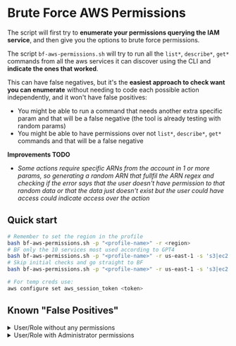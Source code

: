 # Brute Force AWS Permissions

The script will first try to **enumerate your permissions querying the IAM service**, and then give you the options to brute force permissions.

The script `bf-aws-permissions.sh` will try to run all the `list*`, `describe*`, `get*` commands from all the aws services it can discover using the CLI and **indicate the ones that worked**.

This can have false negatives, but it's the **easiest approach to check want you can enumerate** without needing to code each possible action independently, and it won't have false positives:
- You might be able to run a command that needs another extra specific param and that will be a false negative (the tool is already testing with random params)
- You might be able to have permissions over not `list*`, `describe*`, `get*` commands and that will be a false negative

**Improvements TODO**
- *Some actions require specific ARNs from the account in 1 or more params, so generating a random ARN that fullfil the ARN regex and checking if the error says that the user doesn't have permission to that random data or that the data just doesn't exist but the user could have access could indicate access over the action*

## Quick start
```bash
# Remember to set the region in the profile
bash bf-aws-permissions.sh -p "<profile-name>" -r <region>
# BF only the 10 services most used according to GPT4
bash bf-aws-permissions.sh -p "<profile-name>" -r us-east-1 -s 's3|ec2|lambda|rds|sns|sqs|cloudwatch|cloudfront|iam|dynamodb'
# Skip initial checks and go straight to BF
bash bf-aws-permissions.sh -p "<profile-name>" -r us-east-1 -s 's3|ec2|lambda|rds|sns|sqs|cloudwatch|cloudfront|iam|dynamodb' -b

# For temp creds use:
aws configure set aws_session_token <token>
```

## Known "False Positives"

<details>
<summary>User/Role without any permissions</summary>

This tool detect as valid the following actions using a user/role without any permissions:

- `aws configure list`
- `aws configure list-profiles`
- `aws dynamodb describe-endpoints`
- `aws elasticbeanstalk describe-application-versions`
- `aws elasticbeanstalk describe-applications`
- `aws elasticbeanstalk describe-environments`
- `aws elasticbeanstalk describe-events`
- `aws elasticbeanstalk list-available-solution-stacks`
- `aws elasticbeanstalk list-platform-versions`
- `aws kinesis-video-archived-media get-dash-streaming-session-url`
- `aws kinesis-video-archived-media get-hls-streaming-session-url`
- `aws kinesis-video-archived-media list-fragments`
- `aws kinesis-video-signaling get-ice-server-config`
- `aws route53 get-geo-location`
- `aws route53 list-geo-locations`
- `aws sts get-caller-identity`
- `aws sts get-session-token` (only if a user, not a role)

</details>

<details>
<summary>User/Role with Administrator permissions</summary>

This tool detect as valid the following actions using a user/role with admin permissions:

- `aws accessanalyzer list-analyzers`
- `aws accessanalyzer list-policy-generations`
- `aws account get-contact-information`
- `aws account list-regions`
- `aws acm get-account-configuration`
- `aws acm list-certificates`
- `aws acm-pca list-certificate-authorities`
- `aws amp list-workspaces`
- `aws amplify list-apps`
- `aws amplifybackend list-s3-buckets`
- `aws apigateway get-account`
- `aws apigateway get-api-keys`
- `aws apigateway get-client-certificates`
- `aws apigateway get-domain-names`
- `aws apigateway get-rest-apis`
- `aws apigateway get-sdk-types`
- `aws apigateway get-usage-plans`
- `aws apigateway get-vpc-links`
- `aws apigateway get-usage-plan-keys`
- `aws apigatewayv2 get-apis`
- `aws apigatewayv2 get-domain-names`
- `aws apigatewayv2 get-authorizers`
- `aws apigatewayv2 get-vpc-links`
- `aws appconfig list-applications`
- `aws appconfig list-deployment-strategies`
- `aws appconfig list-extension-associations`
- `aws appconfig list-extensions`
- `aws appfabric list-app-bundles`
- `aws appflow describe-connector-profiles`
- `aws appflow describe-connectors`
- `aws appflow list-connectors`
- `aws appflow list-flows`
- `aws appintegrations list-applications`
- `aws appintegrations list-data-integrations`
- `aws appintegrations list-event-integrations`
- `aws appintegrations list-data-integration-associations`
- `aws appintegrations list-event-integration-associations`
- `aws application-insights list-applications`
- `aws application-insights list-problems`
- `aws appmesh list-meshes`
- `aws apprunner list-auto-scaling-configurations`
- `aws apprunner list-connections`
- `aws apprunner list-observability-configurations`
- `aws apprunner list-services`
- `aws apprunner list-vpc-connectors`
- `aws apprunner list-vpc-ingress-connections`
- `aws appstream describe-app-block-builders`
- `aws appstream describe-app-blocks`
- `aws appstream describe-applications`
- `aws appstream describe-directory-configs`
- `aws appstream describe-fleets`
- `aws appstream describe-image-builders`
- `aws appstream describe-images`
- `aws appstream describe-stacks`
- `aws appstream describe-usage-report-subscriptions`
- `aws appstream describe-sessions`
- `aws appstream list-associated-fleets`
- `aws appstream list-associated-stacks`
- `aws appsync list-domain-names`
- `aws appsync list-graphql-apis`
- `aws arc-zonal-shift list-managed-resources`
- `aws arc-zonal-shift list-zonal-shifts`
- `aws athena list-application-dpu-sizes`
- `aws athena list-capacity-reservations`
- `aws athena list-data-catalogs`
- `aws athena list-engine-versions`
- `aws athena list-named-queries`
- `aws athena list-query-executions`
- `aws athena list-work-groups`
- `aws auditmanager get-account-status`
- `aws autoscaling describe-account-limits`
- `aws autoscaling describe-adjustment-types`
- `aws autoscaling describe-auto-scaling-groups`
- `aws autoscaling describe-auto-scaling-instances`
- `aws autoscaling describe-auto-scaling-notification-types`
- `aws autoscaling describe-launch-configurations`
- `aws autoscaling describe-lifecycle-hook-types`
- `aws autoscaling describe-metric-collection-types`
- `aws autoscaling describe-notification-configurations`
- `aws autoscaling describe-policies`
- `aws autoscaling describe-lifecycle-hooks`
- `aws autoscaling describe-scaling-activities`
- `aws autoscaling describe-scaling-process-types`
- `aws autoscaling describe-scheduled-actions`
- `aws autoscaling describe-tags`
- `aws autoscaling describe-termination-policy-types`
- `aws autoscaling-plans describe-scaling-plans`
- `aws backup describe-global-settings`
- `aws backup describe-region-settings`
- `aws backup get-supported-resource-types`
- `aws backup list-backup-jobs`
- `aws backup list-backup-plan-templates`
- `aws backup list-backup-plans`
- `aws backup list-backup-vaults`
- `aws backup list-copy-jobs`
- `aws backup list-frameworks`
- `aws backup list-legal-holds`
- `aws backup list-protected-resources`
- `aws backup list-report-jobs`
- `aws backup list-report-plans`
- `aws backup list-restore-jobs`
- `aws backup-gateway list-gateways`
- `aws backup-gateway list-hypervisors`
- `aws backup-gateway list-virtual-machines`
- `aws batch describe-compute-environments`
- `aws batch describe-job-definitions`
- `aws batch describe-job-queues`
- `aws batch list-scheduling-policies`
- `aws batch describe-jobs`
- `aws bedrock get-model-invocation-logging-configuration`
- `aws bedrock list-custom-models`
- `aws bedrock list-foundation-models`
- `aws bedrock list-model-customization-jobs`
- `aws bedrock list-provisioned-model-throughputs`
- `aws billingconductor list-account-associations`
- `aws billingconductor list-billing-group-cost-reports`
- `aws billingconductor list-billing-groups`
- `aws billingconductor list-custom-line-items`
- `aws billingconductor list-pricing-plans`
- `aws billingconductor list-pricing-rules`
- `aws ce get-anomaly-monitors`
- `aws ce get-anomaly-subscriptions`
- `aws ce list-cost-allocation-tags`
- `aws ce list-cost-category-definitions`
- `aws ce list-savings-plans-purchase-recommendation-generation`
- `aws chime get-global-settings`
- `aws chime get-phone-number-settings`
- `aws chime list-accounts`
- `aws chime list-phone-number-orders`
- `aws chime list-phone-numbers`
- `aws chime-sdk-identity list-app-instances`
- `aws chime-sdk-media-pipelines list-media-capture-pipelines`
- `aws chime-sdk-media-pipelines list-media-insights-pipeline-configurations`
- `aws chime-sdk-media-pipelines list-media-pipeline-kinesis-video-stream-pools`
- `aws chime-sdk-media-pipelines list-media-pipelines`
- `aws chime-sdk-messaging get-messaging-session-endpoint`
- `aws chime-sdk-voice get-global-settings`
- `aws chime-sdk-voice get-phone-number-settings`
- `aws chime-sdk-voice get-voice-connector-logging-configuration`
- `aws chime-sdk-voice list-available-voice-connector-regions`
- `aws chime-sdk-voice list-phone-number-orders`
- `aws chime-sdk-voice list-phone-numbers`
- `aws chime-sdk-voice list-sip-media-applications`
- `aws chime-sdk-voice list-sip-rules`
- `aws chime-sdk-voice list-voice-connector-groups`
- `aws chime-sdk-voice list-voice-connectors`
- `aws chime-sdk-voice list-voice-profile-domains`
- `aws cleanrooms list-collaborations`
- `aws cleanrooms list-configured-tables`
- `aws cleanrooms list-memberships`
- `aws cloud9 describe-environment-memberships`
- `aws cloud9 list-environments`
- `aws cloudcontrol list-resource-requests`
- `aws clouddirectory list-development-schema-arns`
- `aws clouddirectory list-directories`
- `aws clouddirectory list-managed-schema-arns`
- `aws clouddirectory list-published-schema-arns`
- `aws cloudformation describe-account-limits`
- `aws cloudformation describe-organizations-access`
- `aws cloudformation describe-stacks`
- `aws cloudformation list-exports`
- `aws cloudformation list-stack-sets`
- `aws cloudformation list-stacks`
- `aws cloudformation list-types`
- `aws cloudfront list-cache-policies`
- `aws cloudfront list-cloud-front-origin-access-identities`
- `aws cloudfront list-continuous-deployment-policies`
- `aws cloudfront list-distributions`
- `aws cloudfront list-field-level-encryption-configs`
- `aws cloudfront list-field-level-encryption-profiles`
- `aws cloudfront list-functions`
- `aws cloudfront list-key-groups`
- `aws cloudfront list-distributions-by-web-acl-id`
- `aws cloudfront list-origin-access-controls`
- `aws cloudfront list-origin-request-policies`
- `aws cloudfront list-public-keys`
- `aws cloudfront list-realtime-log-configs`
- `aws cloudfront list-response-headers-policies`
- `aws cloudfront list-streaming-distributions`
- `aws cloudhsmv2 describe-backups`
- `aws cloudhsmv2 describe-clusters`
- `aws cloudsearch describe-domains`
- `aws cloudsearch list-domain-names`
- `aws cloudtrail describe-trails`
- `aws cloudtrail list-channels`
- `aws cloudtrail list-event-data-stores`
- `aws cloudtrail list-imports`
- `aws cloudtrail list-public-keys`
- `aws cloudtrail list-trails`
- `aws cloudwatch describe-alarm-history`
- `aws cloudwatch describe-alarms`
- `aws cloudwatch describe-anomaly-detectors`
- `aws cloudwatch describe-insight-rules`
- `aws cloudwatch list-dashboards`
- `aws cloudwatch describe-alarms-for-metric`
- `aws cloudwatch list-metric-streams`
- `aws cloudwatch list-metrics`
- `aws codeartifact list-domains`
- `aws codeartifact list-repositories`
- `aws codebuild list-build-batches`
- `aws codebuild list-builds`
- `aws codebuild list-curated-environment-images`
- `aws codebuild list-projects`
- `aws codebuild list-report-groups`
- `aws codebuild list-reports`
- `aws codebuild list-shared-projects`
- `aws codebuild list-shared-report-groups`
- `aws codebuild list-source-credentials`
- `aws codecommit list-approval-rule-templates`
- `aws codecommit list-repositories`
- `aws codeguru-reviewer list-repository-associations`
- `aws codeguru-security get-account-configuration`
- `aws codeguru-security list-scans`
- `aws codeguruprofiler get-findings-report-account-summary`
- `aws codeguruprofiler list-profiling-groups`
- `aws codepipeline list-action-types`
- `aws codepipeline list-pipelines`
- `aws codepipeline list-webhooks`
- `aws codestar list-projects`
- `aws codestar list-user-profiles`
- `aws codestar-connections list-connections`
- `aws codestar-connections list-hosts`
- `aws codestar-notifications list-notification-rules`
- `aws codestar-notifications list-event-types`
- `aws codestar-notifications list-targets`
- `aws cognito-idp describe-user-pool-domain`
- `aws cognito-sync list-identity-pool-usage`
- `aws comprehend list-document-classification-jobs`
- `aws comprehend list-document-classifier-summaries`
- `aws comprehend list-document-classifiers`
- `aws comprehend list-dominant-language-detection-jobs`
- `aws comprehend list-endpoints`
- `aws comprehend list-entities-detection-jobs`
- `aws comprehend list-entity-recognizer-summaries`
- `aws comprehend list-entity-recognizers`
- `aws comprehend list-events-detection-jobs`
- `aws comprehend list-flywheels`
- `aws comprehend list-key-phrases-detection-jobs`
- `aws comprehend list-pii-entities-detection-jobs`
- `aws comprehend list-sentiment-detection-jobs`
- `aws comprehend list-targeted-sentiment-detection-jobs`
- `aws comprehend list-topics-detection-jobs`
- `aws comprehendmedical list-entities-detection-v2-jobs`
- `aws comprehendmedical list-icd10-cm-inference-jobs`
- `aws comprehendmedical list-phi-detection-jobs`
- `aws comprehendmedical list-rx-norm-inference-jobs`
- `aws comprehendmedical list-snomedct-inference-jobs`
- `aws compute-optimizer get-enrollment-status`
- `aws configservice describe-aggregation-authorizations`
- `aws configservice describe-compliance-by-config-rule`
- `aws configservice describe-config-rule-evaluation-status`
- `aws configservice describe-config-rules`
- `aws configservice describe-configuration-aggregators`
- `aws configservice describe-configuration-recorder-status`
- `aws configservice describe-configuration-recorders`
- `aws configservice describe-conformance-pack-status`
- `aws configservice describe-conformance-packs`
- `aws configservice describe-delivery-channel-status`
- `aws configservice describe-delivery-channels`
- `aws configservice describe-organization-config-rule-statuses`
- `aws configservice describe-organization-config-rules`
- `aws configservice describe-organization-conformance-pack-statuses`
- `aws configservice describe-compliance-by-resource`
- `aws configservice describe-organization-conformance-packs`
- `aws configservice describe-pending-aggregation-requests`
- `aws configservice describe-retention-configurations`
- `aws configservice describe-remediation-configurations`
- `aws configservice get-compliance-summary-by-config-rule`
- `aws configservice get-compliance-summary-by-resource-type`
- `aws configservice get-discovered-resource-counts`
- `aws configservice get-status`
- `aws configservice list-conformance-pack-compliance-scores`
- `aws configservice list-resource-evaluations`
- `aws configservice list-stored-queries`
- `aws configservice list-discovered-resources`
- `aws configure list`
- `aws configure list-profiles`
- `aws connect list-instances`
- `aws connect list-phone-numbers-v2`
- `aws connect list-default-vocabularies`
- `aws connect list-traffic-distribution-groups`
- `aws connectcampaigns list-campaigns`
- `aws connectcampaigns get-campaign-state-batch`
- `aws connectcases list-domains`
- `aws cur describe-report-definitions`
- `aws customer-profiles list-domains`
- `aws customer-profiles list-profile-object-type-templates`
- `aws customer-profiles list-account-integrations`
- `aws databrew list-datasets`
- `aws databrew list-jobs`
- `aws databrew list-projects`
- `aws databrew list-recipes`
- `aws databrew list-rulesets`
- `aws databrew list-schedules`
- `aws databrew list-recipe-versions`
- `aws dataexchange list-data-sets`
- `aws dataexchange list-event-actions`
- `aws dataexchange list-jobs`
- `aws datapipeline list-pipelines`
- `aws datasync list-agents`
- `aws datasync list-discovery-jobs`
- `aws datasync list-locations`
- `aws datasync list-storage-systems`
- `aws datasync list-task-executions`
- `aws datasync list-tasks`
- `aws datazone list-domains`
- `aws dax describe-clusters`
- `aws dax describe-default-parameters`
- `aws dax describe-events`
- `aws dax describe-parameter-groups`
- `aws dax describe-subnet-groups`
- `aws deploy list-applications`
- `aws deploy list-deployment-configs`
- `aws deploy list-deployments`
- `aws deploy list-git-hub-account-token-names`
- `aws deploy list-on-premises-instances`
- `aws detective list-graphs`
- `aws detective list-invitations`
- `aws detective list-organization-admin-accounts`
- `aws devops-guru describe-account-health`
- `aws devops-guru list-monitored-resources`
- `aws devops-guru list-notification-channels`
- `aws devops-guru list-recommendations`
- `aws directconnect describe-connections`
- `aws directconnect describe-customer-metadata`
- `aws directconnect describe-direct-connect-gateway-association-proposals`
- `aws directconnect describe-direct-connect-gateways`
- `aws directconnect describe-lags`
- `aws directconnect describe-locations`
- `aws directconnect describe-virtual-gateways`
- `aws directconnect describe-virtual-interfaces`
- `aws directconnect list-virtual-interface-test-history`
- `aws discovery describe-agents`
- `aws discovery describe-continuous-exports`
- `aws discovery describe-export-tasks`
- `aws discovery describe-import-tasks`
- `aws discovery describe-tags`
- `aws discovery get-discovery-summary`
- `aws dlm get-lifecycle-policies`
- `aws discovery list-server-neighbors`
- `aws dms describe-account-attributes`
- `aws dms describe-applicable-individual-assessments`
- `aws dms describe-certificates`
- `aws dms describe-connections`
- `aws dms describe-data-providers`
- `aws dms describe-endpoint-types`
- `aws dms describe-endpoints`
- `aws dms describe-engine-versions`
- `aws dms describe-event-categories`
- `aws dms describe-event-subscriptions`
- `aws dms describe-events`
- `aws dms describe-fleet-advisor-collectors`
- `aws dms describe-fleet-advisor-databases`
- `aws dms describe-fleet-advisor-lsa-analysis`
- `aws dms describe-fleet-advisor-schema-object-summary`
- `aws dms describe-fleet-advisor-schemas`
- `aws dms describe-instance-profiles`
- `aws dms describe-migration-projects`
- `aws dms describe-pending-maintenance-actions`
- `aws dms describe-recommendation-limitations`
- `aws dms describe-recommendations`
- `aws dms describe-replication-configs`
- `aws dms describe-orderable-replication-instances`
- `aws dms describe-replication-instances`
- `aws dms describe-replication-subnet-groups`
- `aws dms describe-replication-task-assessment-runs`
- `aws dms describe-replication-task-individual-assessments`
- `aws dms describe-replication-tasks`
- `aws dms describe-replications`
- `aws docdb describe-certificates`
- `aws docdb describe-db-cluster-parameter-groups`
- `aws docdb describe-db-cluster-snapshots`
- `aws docdb describe-db-clusters`
- `aws docdb describe-db-instances`
- `aws docdb describe-db-subnet-groups`
- `aws docdb describe-event-categories`
- `aws docdb describe-event-subscriptions`
- `aws docdb describe-events`
- `aws docdb describe-global-clusters`
- `aws docdb describe-pending-maintenance-actions`
- `aws docdb-elastic list-cluster-snapshots`
- `aws docdb-elastic list-clusters`
- `aws docdb describe-db-engine-versions`
- `aws ds describe-directories`
- `aws ds describe-event-topics`
- `aws ds describe-snapshots`
- `aws ds describe-trusts`
- `aws ds get-directory-limits`
- `aws ds list-log-subscriptions`
- `aws dynamodb describe-endpoints`
- `aws dynamodb describe-limits`
- `aws dynamodb list-backups`
- `aws dynamodb list-contributor-insights`
- `aws dynamodb list-exports`
- `aws dynamodb list-global-tables`
- `aws dynamodb list-imports`
- `aws dynamodb list-tables`
- `aws dynamodbstreams list-streams`
- `aws ec2 describe-account-attributes`
- `aws ec2 describe-address-transfers`
- `aws ec2 describe-addresses`
- `aws ec2 describe-addresses-attribute`
- `aws ec2 describe-aggregate-id-format`
- `aws ec2 describe-availability-zones`
- `aws ec2 describe-aws-network-performance-metric-subscriptions`
- `aws ec2 describe-bundle-tasks`
- `aws ec2 describe-capacity-reservation-fleets`
- `aws ec2 describe-capacity-reservations`
- `aws ec2 describe-carrier-gateways`
- `aws ec2 describe-classic-link-instances`
- `aws ec2 describe-client-vpn-endpoints`
- `aws ec2 describe-coip-pools`
- `aws ec2 describe-conversion-tasks`
- `aws ec2 describe-customer-gateways`
- `aws ec2 describe-dhcp-options`
- `aws ec2 describe-egress-only-internet-gateways`
- `aws ec2 describe-export-image-tasks`
- `aws ec2 describe-export-tasks`
- `aws ec2 describe-fast-launch-images`
- `aws ec2 describe-fast-snapshot-restores`
- `aws ec2 describe-fleets`
- `aws ec2 describe-flow-logs`
- `aws ec2 describe-host-reservations`
- `aws ec2 describe-hosts`
- `aws ec2 describe-iam-instance-profile-associations`
- `aws ec2 describe-id-format`
- `aws ec2 describe-host-reservation-offerings`
- `aws ec2 describe-import-image-tasks`
- `aws ec2 describe-import-snapshot-tasks`
- `aws ec2 describe-instance-connect-endpoints`
- `aws ec2 describe-instance-credit-specifications`
- `aws ec2 describe-instance-event-notification-attributes`
- `aws ec2 describe-instance-event-windows`
- `aws ec2 describe-instance-status`
- `aws ec2 describe-instances`
- `aws ec2 describe-internet-gateways`
- `aws ec2 describe-ipam-pools`
- `aws ec2 describe-instance-type-offerings`
- `aws ec2 describe-ipam-resource-discoveries`
- `aws ec2 describe-ipam-resource-discovery-associations`
- `aws ec2 describe-ipam-scopes`
- `aws ec2 describe-ipams`
- `aws ec2 describe-ipv6-pools`
- `aws ec2 describe-key-pairs`
- `aws ec2 describe-launch-templates`
- `aws ec2 describe-local-gateway-route-table-virtual-interface-group-associations`
- `aws ec2 describe-local-gateway-route-table-vpc-associations`
- `aws ec2 describe-local-gateway-route-tables`
- `aws ec2 describe-local-gateway-virtual-interface-groups`
- `aws ec2 describe-local-gateway-virtual-interfaces`
- `aws ec2 describe-local-gateways`
- `aws ec2 describe-managed-prefix-lists`
- `aws ec2 describe-moving-addresses`
- `aws ec2 describe-nat-gateways`
- `aws ec2 describe-network-acls`
- `aws ec2 describe-network-insights-access-scope-analyses`
- `aws ec2 describe-network-insights-access-scopes`
- `aws ec2 describe-network-insights-analyses`
- `aws ec2 describe-network-insights-paths`
- `aws ec2 describe-network-interface-permissions`
- `aws ec2 describe-network-interfaces`
- `aws ec2 describe-placement-groups`
- `aws ec2 describe-prefix-lists`
- `aws ec2 describe-principal-id-format`
- `aws ec2 describe-public-ipv4-pools`
- `aws ec2 describe-fpga-images`
- `aws ec2 describe-regions`
- `aws ec2 describe-reserved-instances`
- `aws ec2 describe-replace-root-volume-tasks`
- `aws ec2 describe-reserved-instances-modifications`
- `aws ec2 describe-route-tables`
- `aws ec2 describe-instance-types`
- `aws ec2 describe-scheduled-instances`
- `aws ec2 describe-security-groups`
- `aws ec2 describe-security-group-rules`
- `aws ec2 describe-snapshot-tier-status`
- `aws ec2 describe-spot-fleet-requests`
- `aws ec2 describe-spot-instance-requests`
- `aws ec2 describe-store-image-tasks`
- `aws ec2 describe-subnets`
- `aws ec2 describe-tags`
- `aws ec2 describe-traffic-mirror-filters`
- `aws ec2 describe-traffic-mirror-sessions`
- `aws ec2 describe-traffic-mirror-targets`
- `aws ec2 describe-transit-gateway-attachments`
- `aws ec2 describe-transit-gateway-connect-peers`
- `aws ec2 describe-transit-gateway-connects`
- `aws ec2 describe-transit-gateway-multicast-domains`
- `aws ec2 describe-transit-gateway-peering-attachments`
- `aws ec2 describe-transit-gateway-policy-tables`
- `aws ec2 describe-transit-gateway-route-table-announcements`
- `aws ec2 describe-transit-gateway-route-tables`
- `aws ec2 describe-transit-gateway-vpc-attachments`
- `aws ec2 describe-transit-gateways`
- `aws ec2 describe-verified-access-endpoints`
- `aws ec2 describe-verified-access-groups`
- `aws ec2 describe-verified-access-instance-logging-configurations`
- `aws ec2 describe-verified-access-instances`
- `aws ec2 describe-verified-access-trust-providers`
- `aws ec2 describe-volume-status`
- `aws ec2 describe-volumes`
- `aws ec2 describe-volumes-modifications`
- `aws ec2 describe-vpc-classic-link`
- `aws ec2 describe-vpc-classic-link-dns-support`
- `aws ec2 describe-vpc-endpoint-connection-notifications`
- `aws ec2 describe-vpc-endpoint-connections`
- `aws ec2 describe-vpc-endpoint-service-configurations`
- `aws ec2 describe-vpc-endpoints`
- `aws ec2 describe-vpc-peering-connections`
- `aws ec2 describe-vpcs`
- `aws ec2 describe-vpn-connections`
- `aws ec2 describe-vpn-gateways`
- `aws ec2 get-ebs-default-kms-key-id`
- `aws ec2 get-ebs-encryption-by-default`
- `aws ec2 get-image-block-public-access-state`
- `aws ec2 describe-vpc-endpoint-services`
- `aws ec2 get-serial-console-access-status`
- `aws ec2 get-vpn-connection-device-types`
- `aws ec2 list-images-in-recycle-bin`
- `aws ec2 list-snapshots-in-recycle-bin`
- `aws ecr describe-pull-through-cache-rules`
- `aws ecr describe-registry`
- `aws ecr describe-repositories`
- `aws ecr get-authorization-token`
- `aws ecr get-login-password`
- `aws ecr get-registry-scanning-configuration`
- `aws ecr-public describe-registries`
- `aws ecr-public describe-repositories`
- `aws ecr-public get-authorization-token`
- `aws ecr-public get-login-password`
- `aws ecr-public get-registry-catalog-data`
- `aws ecs describe-capacity-providers`
- `aws ecs describe-clusters`
- `aws ecs list-account-settings`
- `aws ecs list-clusters`
- `aws ecs list-task-definition-families`
- `aws ecs list-task-definitions`
- `aws efs describe-access-points`
- `aws efs describe-account-preferences`
- `aws efs describe-file-systems`
- `aws eks describe-addon-versions`
- `aws eks list-clusters`
- `aws elastic-inference describe-accelerator-types`
- `aws elastic-inference describe-accelerators`
- `aws elasticache describe-cache-clusters`
- `aws elasticache describe-cache-engine-versions`
- `aws elasticache describe-cache-parameter-groups`
- `aws elasticache describe-cache-subnet-groups`
- `aws elasticache describe-events`
- `aws elasticache describe-global-replication-groups`
- `aws elasticache describe-replication-groups`
- `aws elasticache describe-reserved-cache-nodes`
- `aws elasticache describe-service-updates`
- `aws elasticache describe-snapshots`
- `aws elasticache describe-update-actions`
- `aws elasticache describe-user-groups`
- `aws elasticache describe-users`
- `aws elasticbeanstalk describe-account-attributes`
- `aws elasticbeanstalk describe-application-versions`
- `aws elasticbeanstalk describe-applications`
- `aws elasticbeanstalk describe-environments`
- `aws elasticbeanstalk describe-events`
- `aws elasticache describe-reserved-cache-nodes-offerings`
- `aws elasticbeanstalk list-available-solution-stacks`
- `aws elasticbeanstalk list-platform-branches`
- `aws elasticbeanstalk list-platform-versions`
- `aws elastictranscoder list-pipelines`
- `aws elastictranscoder list-presets`
- `aws elb describe-account-limits`
- `aws elb describe-load-balancer-policy-types`
- `aws elb describe-load-balancers`
- `aws elb describe-load-balancer-policies`
- `aws elbv2 describe-account-limits`
- `aws elbv2 describe-load-balancers`
- `aws elbv2 describe-ssl-policies`
- `aws elbv2 describe-target-groups`
- `aws emr get-block-public-access-configuration`
- `aws emr list-clusters`
- `aws emr list-notebook-executions`
- `aws emr list-release-labels`
- `aws emr list-security-configurations`
- `aws emr list-studio-session-mappings`
- `aws emr list-studios`
- `aws emr-containers list-job-templates`
- `aws emr-containers list-virtual-clusters`
- `aws emr-serverless list-applications`
- `aws entityresolution list-id-mapping-workflows`
- `aws entityresolution list-matching-workflows`
- `aws entityresolution list-provider-services`
- `aws entityresolution list-schema-mappings`
- `aws es describe-inbound-cross-cluster-search-connections`
- `aws es describe-outbound-cross-cluster-search-connections`
- `aws es describe-packages`
- `aws es describe-reserved-elasticsearch-instances`
- `aws es get-compatible-elasticsearch-versions`
- `aws es list-domain-names`
- `aws es describe-reserved-elasticsearch-instance-offerings`
- `aws es list-elasticsearch-versions`
- `aws es list-vpc-endpoints`
- `aws events describe-event-bus`
- `aws events list-api-destinations`
- `aws events list-archives`
- `aws events list-connections`
- `aws events list-endpoints`
- `aws events list-event-buses`
- `aws events list-event-sources`
- `aws events list-replays`
- `aws events list-rules`
- `aws evidently list-projects`
- `aws evidently list-segments`
- `aws evidently list-experiments`
- `aws evidently list-features`
- `aws evidently list-launches`
- `aws finspace list-environments`
- `aws finspace list-kx-environments`
- `aws firehose list-delivery-streams`
- `aws fis list-actions`
- `aws fis list-experiment-templates`
- `aws fis list-experiments`
- `aws fis list-target-resource-types`
- `aws forecast list-dataset-groups`
- `aws forecast list-dataset-import-jobs`
- `aws forecast list-datasets`
- `aws forecast list-explainabilities`
- `aws forecast list-explainability-exports`
- `aws forecast list-forecast-export-jobs`
- `aws forecast list-forecasts`
- `aws forecast list-monitors`
- `aws forecast list-predictor-backtest-export-jobs`
- `aws forecast list-predictors`
- `aws forecast list-what-if-analyses`
- `aws forecast list-what-if-forecast-exports`
- `aws forecast list-what-if-forecasts`
- `aws frauddetector describe-model-versions`
- `aws frauddetector get-batch-import-jobs`
- `aws frauddetector get-batch-prediction-jobs`
- `aws frauddetector get-detectors`
- `aws frauddetector get-entity-types`
- `aws frauddetector get-event-types`
- `aws frauddetector get-external-models`
- `aws frauddetector get-kms-encryption-key`
- `aws frauddetector get-labels`
- `aws frauddetector get-lists-metadata`
- `aws frauddetector get-models`
- `aws frauddetector get-outcomes`
- `aws frauddetector get-variables`
- `aws frauddetector list-event-predictions`
- `aws fsx describe-backups`
- `aws fsx describe-data-repository-associations`
- `aws fsx describe-data-repository-tasks`
- `aws fsx describe-file-caches`
- `aws fsx describe-file-systems`
- `aws fsx describe-snapshots`
- `aws fsx describe-storage-virtual-machines`
- `aws fsx describe-volumes`
- `aws gamelift describe-ec2-instance-limits`
- `aws gamelift describe-fleet-attributes`
- `aws gamelift describe-fleet-capacity`
- `aws gamelift describe-fleet-utilization`
- `aws gamelift describe-game-session-queues`
- `aws gamelift describe-matchmaking-configurations`
- `aws gamelift describe-matchmaking-rule-sets`
- `aws gamelift describe-vpc-peering-authorizations`
- `aws gamelift describe-vpc-peering-connections`
- `aws gamelift list-aliases`
- `aws gamelift list-builds`
- `aws gamelift list-fleets`
- `aws gamelift list-game-server-groups`
- `aws gamelift list-locations`
- `aws gamelift list-scripts`
- `aws glue get-catalog-import-status`
- `aws glue get-classifiers`
- `aws glue get-connections`
- `aws glue get-crawler-metrics`
- `aws glue get-crawlers`
- `aws glue get-data-catalog-encryption-settings`
- `aws glue get-databases`
- `aws glue get-dev-endpoints`
- `aws glue get-jobs`
- `aws glue get-ml-transforms`
- `aws glue get-resource-policies`
- `aws glue get-security-configurations`
- `aws glue get-triggers`
- `aws glue list-blueprints`
- `aws glue list-crawlers`
- `aws glue list-custom-entity-types`
- `aws glue get-user-defined-functions`
- `aws glue list-data-quality-results`
- `aws glue list-data-quality-rule-recommendation-runs`
- `aws glue list-data-quality-ruleset-evaluation-runs`
- `aws glue list-data-quality-rulesets`
- `aws glue list-dev-endpoints`
- `aws glue list-jobs`
- `aws glue list-ml-transforms`
- `aws glue list-registries`
- `aws glue list-schemas`
- `aws glue list-sessions`
- `aws glue list-triggers`
- `aws glue list-workflows`
- `aws grafana list-versions`
- `aws grafana list-workspaces`
- `aws greengrass get-group-certificate-configuration`
- `aws greengrass list-bulk-deployments`
- `aws greengrass list-connector-definitions`
- `aws greengrass list-core-definitions`
- `aws greengrass list-bulk-deployment-detailed-reports`
- `aws greengrass list-device-definitions`
- `aws greengrass list-function-definitions`
- `aws greengrass list-deployments`
- `aws greengrass list-groups`
- `aws greengrass list-logger-definitions`
- `aws greengrass list-resource-definitions`
- `aws greengrass list-subscription-definitions`
- `aws greengrassv2 list-components`
- `aws greengrassv2 list-core-devices`
- `aws greengrassv2 list-deployments`
- `aws greengrassv2 list-client-devices-associated-with-core-device`
- `aws greengrassv2 list-effective-deployments`
- `aws greengrassv2 list-installed-components`
- `aws groundstation list-configs`
- `aws groundstation list-dataflow-endpoint-groups`
- `aws groundstation list-ground-stations`
- `aws groundstation list-mission-profiles`
- `aws groundstation list-satellites`
- `aws guardduty get-invitations-count`
- `aws guardduty list-detectors`
- `aws guardduty list-invitations`
- `aws guardduty list-organization-admin-accounts`
- `aws healthlake list-fhir-datastores`
- `aws iam get-account-summary`
- `aws iam get-user`
- `aws iam list-access-keys`
- `aws iam list-account-aliases`
- `aws iam get-account-authorization-details`
- `aws iam list-groups`
- `aws iam list-instance-profiles`
- `aws iam list-mfa-devices`
- `aws iam list-open-id-connect-providers`
- `aws iam list-roles`
- `aws iam list-saml-providers`
- `aws iam list-policies`
- `aws iam list-server-certificates`
- `aws iam list-service-specific-credentials`
- `aws iam list-signing-certificates`
- `aws iam list-ssh-public-keys`
- `aws iam list-users`
- `aws iam list-virtual-mfa-devices`
- `aws imagebuilder list-components`
- `aws imagebuilder list-container-recipes`
- `aws imagebuilder list-distribution-configurations`
- `aws imagebuilder list-image-pipelines`
- `aws imagebuilder list-image-recipes`
- `aws imagebuilder list-image-scan-finding-aggregations`
- `aws imagebuilder list-image-scan-findings`
- `aws imagebuilder list-images`
- `aws imagebuilder list-infrastructure-configurations`
- `aws inspector describe-cross-account-access-role`
- `aws inspector describe-assessment-runs`
- `aws inspector describe-assessment-targets`
- `aws inspector describe-assessment-templates`
- `aws inspector describe-exclusions`
- `aws inspector describe-findings`
- `aws inspector describe-resource-groups`
- `aws inspector list-assessment-runs`
- `aws inspector describe-rules-packages`
- `aws inspector list-assessment-targets`
- `aws inspector list-assessment-templates`
- `aws inspector list-event-subscriptions`
- `aws inspector list-rules-packages`
- `aws inspector list-findings`
- `aws inspector2 get-ec2-deep-inspection-configuration`
- `aws inspector2 list-account-permissions`
- `aws inspector2 list-coverage`
- `aws inspector2 list-coverage-statistics`
- `aws inspector2 list-delegated-admin-accounts`
- `aws inspector2 list-filters`
- `aws inspector2 list-findings`
- `aws inspector2 list-members`
- `aws inspector2 list-usage-totals`
- `aws internetmonitor list-monitors`
- `aws internetmonitor list-health-events`
- `aws iot describe-account-audit-configuration`
- `aws iot describe-endpoint`
- `aws iot describe-event-configurations`
- `aws iot get-behavior-model-training-summaries`
- `aws iot get-indexing-configuration`
- `aws iot get-package-configuration`
- `aws iot get-registration-code`
- `aws iot list-active-violations`
- `aws iot list-audit-suppressions`
- `aws iot list-authorizers`
- `aws iot list-billing-groups`
- `aws iot list-ca-certificates`
- `aws iot list-certificates`
- `aws iot list-custom-metrics`
- `aws iot list-dimensions`
- `aws iot list-domain-configurations`
- `aws iot list-fleet-metrics`
- `aws iot list-indices`
- `aws iot list-job-templates`
- `aws iot list-jobs`
- `aws iot list-managed-job-templates`
- `aws iot list-mitigation-actions`
- `aws iot list-job-executions-for-thing`
- `aws iot list-ota-updates`
- `aws iot list-outgoing-certificates`
- `aws iot list-packages`
- `aws iot list-policies`
- `aws iot list-package-versions`
- `aws iot list-provisioning-templates`
- `aws iot list-role-aliases`
- `aws iot list-scheduled-audits`
- `aws iot list-security-profiles`
- `aws iot list-streams`
- `aws iot list-thing-groups`
- `aws iot list-thing-registration-tasks`
- `aws iot list-thing-types`
- `aws iot list-things`
- `aws iot list-topic-rule-destinations`
- `aws iot list-topic-rules`
- `aws iot-data list-retained-messages`
- `aws iot-data list-named-shadows-for-thing`
- `aws iotanalytics list-channels`
- `aws iotanalytics list-datasets`
- `aws iotanalytics list-datastores`
- `aws iotanalytics list-pipelines`
- `aws iotdeviceadvisor get-endpoint`
- `aws iotdeviceadvisor list-suite-definitions`
- `aws iotdeviceadvisor list-suite-runs`
- `aws iotevents list-alarm-models`
- `aws iotevents list-detector-models`
- `aws iotevents list-inputs`
- `aws iotfleethub list-applications`
- `aws iotfleetwise get-encryption-configuration`
- `aws iotfleetwise get-logging-options`
- `aws iotfleetwise list-campaigns`
- `aws iotfleetwise list-decoder-manifests`
- `aws iotfleetwise list-fleets`
- `aws iotfleetwise list-model-manifests`
- `aws iotfleetwise list-signal-catalogs`
- `aws iotfleetwise list-vehicles`
- `aws iotsecuretunneling list-tunnels`
- `aws iotsitewise describe-default-encryption-configuration`
- `aws iotsitewise describe-logging-options`
- `aws iotsitewise describe-storage-configuration`
- `aws iotsitewise list-asset-models`
- `aws iotsitewise list-bulk-import-jobs`
- `aws iotsitewise list-gateways`
- `aws iotsitewise list-portals`
- `aws iotsitewise list-time-series`
- `aws iottwinmaker get-pricing-plan`
- `aws iottwinmaker list-workspaces`
- `aws iottwinmaker list-sync-jobs`
- `aws iotwireless get-event-configuration-by-resource-types`
- `aws iotwireless get-log-levels-by-resource-types`
- `aws iotwireless get-service-endpoint`
- `aws iotwireless list-destinations`
- `aws iotwireless list-device-profiles`
- `aws iotwireless list-fuota-tasks`
- `aws iotwireless list-multicast-groups`
- `aws iotwireless list-network-analyzer-configurations`
- `aws iotwireless list-partner-accounts`
- `aws iotwireless list-service-profiles`
- `aws iotwireless list-wireless-device-import-tasks`
- `aws iotwireless list-wireless-devices`
- `aws iotwireless list-wireless-gateway-task-definitions`
- `aws iotwireless list-wireless-gateways`
- `aws ivs list-channels`
- `aws ivs list-playback-key-pairs`
- `aws ivs list-recording-configurations`
- `aws ivs list-streams`
- `aws ivs-realtime list-stages`
- `aws ivschat list-logging-configurations`
- `aws ivschat list-rooms`
- `aws kafka get-compatible-kafka-versions`
- `aws kafka list-clusters`
- `aws kafka list-clusters-v2`
- `aws kafka list-configurations`
- `aws kafka list-kafka-versions`
- `aws kafka list-replicators`
- `aws kafka list-vpc-connections`
- `aws kafkaconnect list-connectors`
- `aws kafkaconnect list-custom-plugins`
- `aws kafkaconnect list-worker-configurations`
- `aws kendra list-indices`
- `aws kendra-ranking list-rescore-execution-plans`
- `aws keyspaces list-keyspaces`
- `aws keyspaces list-tables`
- `aws kinesis describe-limits`
- `aws kinesis list-streams`
- `aws kinesis-video-archived-media get-dash-streaming-session-url`
- `aws kinesis-video-archived-media get-hls-streaming-session-url`
- `aws kinesis-video-archived-media list-fragments`
- `aws kinesis-video-signaling get-ice-server-config`
- `aws kinesisanalytics list-applications`
- `aws kinesisanalyticsv2 list-applications`
- `aws kinesisvideo list-signaling-channels`
- `aws kinesisvideo list-streams`
- `aws kms describe-custom-key-stores`
- `aws kms list-aliases`
- `aws kms list-keys`
- `aws lakeformation get-data-lake-settings`
- `aws lakeformation list-data-cells-filter`
- `aws lakeformation list-lf-tags`
- `aws lakeformation list-permissions`
- `aws lakeformation list-resources`
- `aws lakeformation list-transactions`
- `aws lakeformation list-table-storage-optimizers`
- `aws lambda get-account-settings`
- `aws lambda list-code-signing-configs`
- `aws lambda list-event-source-mappings`
- `aws lambda list-functions`
- `aws lambda list-layers`
- `aws lambda list-layer-versions`
- `aws lex-models get-bots`
- `aws lex-models get-bot-aliases`
- `aws lex-models get-builtin-intents`
- `aws lex-models get-builtin-slot-types`
- `aws lex-models get-bot-versions`
- `aws lex-models get-intents`
- `aws lex-models get-bot-channel-associations`
- `aws lex-models get-migrations`
- `aws lex-models get-slot-types`
- `aws lex-models get-intent-versions`
- `aws lex-models get-slot-type-versions`
- `aws lexv2-models list-bots`
- `aws lexv2-models list-exports`
- `aws lexv2-models list-imports`
- `aws lexv2-models list-test-executions`
- `aws lexv2-models list-test-sets`
- `aws license-manager-linux-subscriptions get-service-settings`
- `aws lightsail get-active-names`
- `aws lightsail get-alarms`
- `aws lightsail get-blueprints`
- `aws lightsail get-bucket-bundles`
- `aws lightsail get-buckets`
- `aws lightsail get-bundles`
- `aws lightsail get-certificates`
- `aws lightsail get-cloud-formation-stack-records`
- `aws lightsail get-contact-methods`
- `aws lightsail get-container-api-metadata`
- `aws lightsail get-container-service-powers`
- `aws lightsail get-container-services`
- `aws lightsail get-disk-snapshots`
- `aws lightsail get-disks`
- `aws lightsail get-distribution-bundles`
- `aws lightsail get-distributions`
- `aws lightsail get-domains`
- `aws lightsail get-export-snapshot-records`
- `aws lightsail get-instance-snapshots`
- `aws lightsail get-instances`
- `aws lightsail get-key-pairs`
- `aws lightsail get-load-balancer-tls-policies`
- `aws lightsail get-load-balancers`
- `aws lightsail get-operations`
- `aws lightsail get-regions`
- `aws lightsail get-relational-database-bundles`
- `aws lightsail get-relational-database-blueprints`
- `aws lightsail get-relational-database-snapshots`
- `aws lightsail get-relational-databases`
- `aws lightsail get-static-ips`
- `aws location list-geofence-collections`
- `aws location list-keys`
- `aws location list-maps`
- `aws location list-place-indexes`
- `aws location list-route-calculators`
- `aws location list-trackers`
- `aws logs describe-destinations`
- `aws logs describe-export-tasks`
- `aws logs describe-log-groups`
- `aws logs describe-metric-filters`
- `aws logs describe-queries`
- `aws logs describe-query-definitions`
- `aws logs describe-resource-policies`
- `aws lookoutequipment list-data-ingestion-jobs`
- `aws lookoutequipment list-datasets`
- `aws lookoutequipment list-inference-schedulers`
- `aws lookoutequipment list-label-groups`
- `aws lookoutequipment list-models`
- `aws lookoutequipment list-retraining-schedulers`
- `aws lookoutequipment list-inference-executions`
- `aws lookoutequipment list-labels`
- `aws lookoutequipment list-model-versions`
- `aws lookoutmetrics list-alerts`
- `aws lookoutmetrics list-anomaly-detectors`
- `aws lookoutmetrics list-metric-sets`
- `aws lookoutvision list-projects`
- `aws m2 get-signed-bluinsights-url`
- `aws m2 list-applications`
- `aws m2 list-engine-versions`
- `aws m2 list-environments`
- `aws macie2 get-invitations-count`
- `aws macie2 list-invitations`
- `aws macie2 list-organization-admin-accounts`
- `aws managedblockchain list-accessors`
- `aws managedblockchain list-invitations`
- `aws managedblockchain list-networks`
- `aws marketplace-entitlement get-entitlements`
- `aws mediaconnect list-bridges`
- `aws mediaconnect list-entitlements`
- `aws mediaconnect list-flows`
- `aws mediaconnect list-gateway-instances`
- `aws mediaconnect list-gateways`
- `aws mediaconnect list-offerings`
- `aws mediaconnect list-reservations`
- `aws mediaconvert describe-endpoints`
- `aws mediaconvert get-policy`
- `aws mediaconvert list-job-templates`
- `aws mediaconvert list-jobs`
- `aws mediaconvert list-presets`
- `aws mediaconvert list-queues`
- `aws medialive describe-account-configuration`
- `aws medialive list-channels`
- `aws medialive list-input-devices`
- `aws medialive list-input-security-groups`
- `aws medialive list-inputs`
- `aws medialive list-multiplexes`
- `aws medialive list-reservations`
- `aws medialive list-multiplex-programs`
- `aws medialive list-offerings`
- `aws mediapackage list-channels`
- `aws mediapackage list-harvest-jobs`
- `aws mediapackage list-origin-endpoints`
- `aws mediapackage-vod list-assets`
- `aws mediapackage-vod list-packaging-configurations`
- `aws mediapackage-vod list-packaging-groups`
- `aws mediapackagev2 list-channel-groups`
- `aws mediastore list-containers`
- `aws mediatailor list-channels`
- `aws mediatailor list-playback-configurations`
- `aws mediatailor list-source-locations`
- `aws medical-imaging list-datastores`
- `aws memorydb describe-acls`
- `aws memorydb describe-clusters`
- `aws memorydb describe-engine-versions`
- `aws memorydb describe-events`
- `aws memorydb describe-parameter-groups`
- `aws memorydb describe-reserved-nodes`
- `aws memorydb describe-service-updates`
- `aws memorydb describe-reserved-nodes-offerings`
- `aws memorydb describe-snapshots`
- `aws memorydb describe-subnet-groups`
- `aws memorydb describe-users`
- `aws mgh list-application-states`
- `aws mgh list-migration-tasks`
- `aws mgh list-progress-update-streams`
- `aws migration-hub-refactor-spaces list-environments`
- `aws migrationhub-config describe-home-region-controls`
- `aws migrationhub-config get-home-region`
- `aws migrationhuborchestrator list-plugins`
- `aws migrationhuborchestrator list-templates`
- `aws migrationhuborchestrator list-workflows`
- `aws migrationhubstrategy get-portfolio-preferences`
- `aws migrationhubstrategy get-portfolio-summary`
- `aws migrationhubstrategy list-application-components`
- `aws migrationhubstrategy list-collectors`
- `aws migrationhubstrategy list-import-file-task`
- `aws migrationhubstrategy list-servers`
- `aws mq describe-broker-engine-types`
- `aws mq describe-broker-instance-options`
- `aws mq list-brokers`
- `aws mq list-configurations`
- `aws <string>:: (ERROR/3) Anonymous hyperlink mismatch: 2 references but 0 targets.ia get-media-for-fra`
- `aws See "backrefs" attribute for IDs.`
- `aws mwaa list-environments`
- `aws neptune describe-db-cluster-endpoints`
- `aws neptune describe-db-cluster-parameter-groups`
- `aws neptune describe-db-cluster-snapshots`
- `aws neptune describe-db-clusters`
- `aws neptune describe-db-instances`
- `aws neptune describe-db-parameter-groups`
- `aws neptune describe-db-subnet-groups`
- `aws neptune describe-event-categories`
- `aws neptune describe-event-subscriptions`
- `aws neptune describe-events`
- `aws neptune describe-global-clusters`
- `aws neptune describe-pending-maintenance-actions`
- `aws neptune describe-db-engine-versions`
- `aws network-firewall list-firewall-policies`
- `aws network-firewall list-firewalls`
- `aws network-firewall list-rule-groups`
- `aws network-firewall list-tls-inspection-configurations`
- `aws networkmanager describe-global-networks`
- `aws networkmanager list-attachments`
- `aws networkmanager list-connect-peers`
- `aws networkmanager list-core-networks`
- `aws networkmanager list-organization-service-access-status`
- `aws networkmanager list-peerings`
- `aws nimble list-studios`
- `aws oam list-links`
- `aws oam list-sinks`
- `aws omics list-annotation-import-jobs`
- `aws omics list-annotation-stores`
- `aws omics list-reference-stores`
- `aws omics list-run-groups`
- `aws omics list-runs`
- `aws omics list-sequence-stores`
- `aws omics list-workflows`
- `aws omics list-variant-stores`
- `aws opensearch describe-inbound-connections`
- `aws opensearch describe-outbound-connections`
- `aws opensearch describe-packages`
- `aws opensearch describe-reserved-instances`
- `aws opensearch describe-reserved-instance-offerings`
- `aws opensearch get-compatible-versions`
- `aws opensearch list-domain-names`
- `aws opensearch list-versions`
- `aws opensearch list-vpc-endpoints`
- `aws opensearchserverless get-account-settings`
- `aws opensearchserverless get-policies-stats`
- `aws opensearchserverless list-collections`
- `aws opensearchserverless list-vpc-endpoints`
- `aws organizations describe-organization`
- `aws organizations list-accounts`
- `aws organizations list-aws-service-access-for-organization`
- `aws organizations list-create-account-status`
- `aws organizations list-delegated-administrators`
- `aws organizations list-handshakes-for-account`
- `aws organizations list-handshakes-for-organization`
- `aws organizations list-roots`
- `aws osis list-pipeline-blueprints`
- `aws osis list-pipelines`
- `aws outposts list-catalog-items`
- `aws outposts list-orders`
- `aws outposts list-outposts`
- `aws outposts list-sites`
- `aws panorama list-application-instances`
- `aws panorama list-devices`
- `aws panorama list-devices-jobs`
- `aws panorama list-node-from-template-jobs`
- `aws panorama list-nodes`
- `aws panorama list-package-import-jobs`
- `aws panorama list-packages`
- `aws payment-cryptography list-aliases`
- `aws payment-cryptography list-keys`
- `aws pca-connector-ad list-connectors`
- `aws pca-connector-ad list-directory-registrations`
- `aws personalize list-batch-inference-jobs`
- `aws personalize list-batch-segment-jobs`
- `aws personalize list-campaigns`
- `aws personalize list-dataset-export-jobs`
- `aws personalize list-dataset-groups`
- `aws personalize list-dataset-import-jobs`
- `aws personalize list-datasets`
- `aws personalize list-event-trackers`
- `aws personalize list-filters`
- `aws personalize list-metric-attributions`
- `aws personalize list-recipes`
- `aws personalize list-recommenders`
- `aws personalize list-schemas`
- `aws personalize list-solution-versions`
- `aws personalize list-solutions`
- `aws pinpoint get-apps`
- `aws pinpoint get-recommender-configurations`
- `aws pinpoint list-templates`
- `aws pinpoint-email get-account`
- `aws pinpoint-email get-dedicated-ips`
- `aws pinpoint-email get-deliverability-dashboard-options`
- `aws pinpoint-email get-blacklist-reports`
- `aws pinpoint-email list-configuration-sets`
- `aws pinpoint-email list-dedicated-ip-pools`
- `aws pinpoint-email list-deliverability-test-reports`
- `aws pinpoint-email list-email-identities`
- `aws pinpoint-sms-voice-v2 describe-account-attributes`
- `aws pinpoint-sms-voice-v2 describe-account-limits`
- `aws pinpoint-sms-voice-v2 describe-configuration-sets`
- `aws pinpoint-sms-voice-v2 describe-opt-out-lists`
- `aws pinpoint-sms-voice-v2 describe-phone-numbers`
- `aws pinpoint-sms-voice-v2 describe-pools`
- `aws pinpoint-sms-voice-v2 describe-sender-ids`
- `aws pinpoint-sms-voice-v2 describe-spend-limits`
- `aws pipes list-pipes`
- `aws polly describe-voices`
- `aws polly list-lexicons`
- `aws polly list-speech-synthesis-tasks`
- `aws pricing describe-services`
- `aws pricing get-products`
- `aws pricing get-attribute-values`
- `aws proton get-account-settings`
- `aws privatenetworks list-networks`
- `aws proton get-resources-summary`
- `aws proton get-service-sync-blocker-summary`
- `aws proton list-components`
- `aws proton list-deployments`
- `aws proton get-service-instance-sync-status`
- `aws proton list-environment-templates`
- `aws proton list-environments`
- `aws proton list-repositories`
- `aws proton list-service-instances`
- `aws proton list-environment-template-versions`
- `aws proton list-service-templates`
- `aws proton list-services`
- `aws proton list-service-template-versions`
- `aws qldb list-journal-s3-exports`
- `aws qldb list-ledgers`
- `aws ram get-resource-share-invitations`
- `aws ram list-permission-associations`
- `aws ram list-replace-permission-associations-work`
- `aws ram list-permissions`
- `aws ram list-resource-types`
- `aws rds describe-account-attributes`
- `aws rds describe-blue-green-deployments`
- `aws rds describe-certificates`
- `aws rds describe-db-cluster-automated-backups`
- `aws rds describe-db-cluster-endpoints`
- `aws rds describe-db-cluster-parameter-groups`
- `aws rds describe-db-cluster-snapshots`
- `aws rds describe-db-clusters`
- `aws rds describe-db-instance-automated-backups`
- `aws rds describe-db-instances`
- `aws rds describe-db-parameter-groups`
- `aws rds describe-db-proxies`
- `aws rds describe-db-proxy-endpoints`
- `aws rds describe-db-security-groups`
- `aws rds describe-db-snapshots`
- `aws rds describe-db-subnet-groups`
- `aws rds describe-event-categories`
- `aws rds describe-event-subscriptions`
- `aws rds describe-events`
- `aws rds describe-export-tasks`
- `aws rds describe-global-clusters`
- `aws rds describe-option-groups`
- `aws rds describe-pending-maintenance-actions`
- `aws rds describe-reserved-db-instances`
- `aws rds describe-source-regions`
- `aws redshift describe-account-attributes`
- `aws redshift describe-authentication-profiles`
- `aws redshift describe-cluster-db-revisions`
- `aws redshift describe-cluster-parameter-groups`
- `aws rds describe-db-engine-versions`
- `aws redshift describe-cluster-snapshots`
- `aws redshift describe-cluster-subnet-groups`
- `aws redshift describe-cluster-tracks`
- `aws redshift describe-cluster-versions`
- `aws redshift describe-clusters`
- `aws redshift describe-custom-domain-associations`
- `aws redshift describe-data-shares`
- `aws redshift describe-data-shares-for-consumer`
- `aws redshift describe-data-shares-for-producer`
- `aws redshift describe-endpoint-access`
- `aws redshift describe-endpoint-authorization`
- `aws redshift describe-event-subscriptions`
- `aws redshift describe-events`
- `aws redshift describe-event-categories`
- `aws redshift describe-hsm-client-certificates`
- `aws redshift describe-hsm-configurations`
- `aws redshift describe-orderable-cluster-options`
- `aws redshift describe-reserved-nodes`
- `aws redshift describe-reserved-node-offerings`
- `aws redshift describe-scheduled-actions`
- `aws redshift describe-snapshot-copy-grants`
- `aws redshift describe-snapshot-schedules`
- `aws redshift describe-tags`
- `aws redshift describe-usage-limits`
- `aws rds describe-reserved-db-instances-offerings`
- `aws redshift describe-storage`
- `aws redshift-data list-statements`
- `aws redshift-serverless list-endpoint-access`
- `aws redshift-serverless list-namespaces`
- `aws redshift-serverless list-recovery-points`
- `aws redshift-serverless list-snapshots`
- `aws redshift-serverless list-usage-limits`
- `aws redshift-serverless list-workgroups`
- `aws rekognition describe-projects`
- `aws rekognition list-collections`
- `aws rekognition list-stream-processors`
- `aws resiliencehub list-app-assessments`
- `aws resiliencehub list-apps`
- `aws resiliencehub list-resiliency-policies`
- `aws resiliencehub list-suggested-resiliency-policies`
- `aws resource-explorer-2 list-indexes`
- `aws resource-explorer-2 list-supported-resource-types`
- `aws resource-explorer-2 list-views`
- `aws resource-groups get-account-settings`
- `aws resource-groups list-groups`
- `aws resourcegroupstaggingapi get-resources`
- `aws resourcegroupstaggingapi get-tag-keys`
- `aws resourcegroupstaggingapi get-tag-values`
- `aws robomaker list-robot-applications`
- `aws robomaker list-simulation-applications`
- `aws robomaker list-simulation-job-batches`
- `aws robomaker list-simulation-jobs`
- `aws robomaker list-world-export-jobs`
- `aws robomaker list-world-generation-jobs`
- `aws robomaker list-world-templates`
- `aws robomaker list-worlds`
- `aws rolesanywhere list-crls`
- `aws rolesanywhere list-profiles`
- `aws rolesanywhere list-subjects`
- `aws rolesanywhere list-trust-anchors`
- `aws route53 get-checker-ip-ranges`
- `aws route53 get-geo-location`
- `aws route53 get-health-check-count`
- `aws route53 get-hosted-zone-count`
- `aws route53 get-traffic-policy-instance-count`
- `aws route53 list-cidr-collections`
- `aws route53 list-health-checks`
- `aws route53 list-geo-locations`
- `aws route53 list-hosted-zones`
- `aws route53 list-hosted-zones-by-name`
- `aws route53 list-query-logging-configs`
- `aws route53 list-reusable-delegation-sets`
- `aws route53 list-traffic-policies`
- `aws route53 list-traffic-policy-instances`
- `aws route53domains list-domains`
- `aws route53domains list-operations`
- `aws route53domains list-prices`
- `aws route53resolver get-outpost-resolver`
- `aws route53resolver list-firewall-configs`
- `aws route53resolver list-firewall-domain-lists`
- `aws route53resolver list-firewall-rule-group-associations`
- `aws route53resolver list-firewall-rule-groups`
- `aws route53resolver list-outpost-resolvers`
- `aws route53resolver list-resolver-configs`
- `aws route53resolver list-resolver-dnssec-configs`
- `aws route53resolver list-resolver-endpoints`
- `aws route53resolver list-resolver-query-log-config-associations`
- `aws route53resolver list-resolver-query-log-configs`
- `aws route53resolver list-resolver-rule-associations`
- `aws route53resolver list-resolver-rules`
- `aws rum list-app-monitors`
- `aws s3api list-buckets`
- `aws s3outposts list-endpoints`
- `aws s3outposts list-outposts-with-s3`
- `aws sagemaker get-sagemaker-servicecatalog-portfolio-status`
- `aws sagemaker list-actions`
- `aws sagemaker list-algorithms`
- `aws sagemaker list-app-image-configs`
- `aws sagemaker list-apps`
- `aws sagemaker list-artifacts`
- `aws sagemaker list-auto-ml-jobs`
- `aws sagemaker list-code-repositories`
- `aws sagemaker list-compilation-jobs`
- `aws sagemaker list-contexts`
- `aws sagemaker list-data-quality-job-definitions`
- `aws sagemaker list-domains`
- `aws sagemaker list-candidates-for-auto-ml-job`
- `aws sagemaker list-endpoint-configs`
- `aws sagemaker list-endpoints`
- `aws sagemaker list-experiments`
- `aws sagemaker list-feature-groups`
- `aws sagemaker list-flow-definitions`
- `aws sagemaker list-hubs`
- `aws sagemaker list-human-task-uis`
- `aws sagemaker list-hyper-parameter-tuning-jobs`
- `aws sagemaker list-images`
- `aws sagemaker list-inference-experiments`
- `aws sagemaker list-inference-recommendations-jobs`
- `aws sagemaker list-labeling-jobs`
- `aws sagemaker list-lineage-groups`
- `aws sagemaker list-model-bias-job-definitions`
- `aws sagemaker list-model-cards`
- `aws sagemaker list-model-explainability-job-definitions`
- `aws sagemaker list-model-metadata`
- `aws sagemaker list-model-package-groups`
- `aws sagemaker list-model-packages`
- `aws sagemaker list-model-card-export-jobs`
- `aws sagemaker list-model-quality-job-definitions`
- `aws sagemaker list-models`
- `aws sagemaker list-monitoring-alert-history`
- `aws sagemaker list-monitoring-executions`
- `aws sagemaker list-monitoring-schedules`
- `aws sagemaker list-notebook-instance-lifecycle-configs`
- `aws sagemaker list-notebook-instances`
- `aws sagemaker list-pipelines`
- `aws sagemaker list-processing-jobs`
- `aws sagemaker list-projects`
- `aws sagemaker list-spaces`
- `aws sagemaker list-resource-catalogs`
- `aws sagemaker list-studio-lifecycle-configs`
- `aws sagemaker list-subscribed-workteams`
- `aws sagemaker list-training-jobs`
- `aws sagemaker list-transform-jobs`
- `aws sagemaker list-trial-components`
- `aws sagemaker list-trials`
- `aws sagemaker list-user-profiles`
- `aws sagemaker list-workforces`
- `aws sagemaker list-workteams`
- `aws savingsplans describe-savings-plans`
- `aws savingsplans describe-savings-plans-offerings`
- `aws savingsplans describe-savings-plans-offering-rates`
- `aws scheduler list-schedule-groups`
- `aws scheduler list-schedules`
- `aws schemas list-discoverers`
- `aws schemas list-registries`
- `aws sdb list-domains`
- `aws secretsmanager get-random-password`
- `aws secretsmanager list-secrets`
- `aws securityhub describe-standards`
- `aws securityhub list-organization-admin-accounts`
- `aws securityhub list-security-control-definitions`
- `aws serverlessrepo list-applications`
- `aws service-quotas list-requested-service-quota-change-history`
- `aws service-quotas list-service-quota-increase-requests-in-template`
- `aws service-quotas list-services`
- `aws servicecatalog get-aws-organizations-access-status`
- `aws servicecatalog list-accepted-portfolio-shares`
- `aws servicecatalog list-portfolios`
- `aws servicecatalog list-provisioned-product-plans`
- `aws servicecatalog list-record-history`
- `aws servicecatalog list-service-actions`
- `aws servicecatalog-appregistry get-configuration`
- `aws servicecatalog-appregistry list-applications`
- `aws servicecatalog-appregistry list-attribute-groups`
- `aws servicediscovery list-namespaces`
- `aws servicediscovery list-operations`
- `aws servicediscovery list-services`
- `aws ses describe-active-receipt-rule-set`
- `aws ses get-account-sending-enabled`
- `aws ses get-send-quota`
- `aws ses get-identity-dkim-attributes`
- `aws ses get-send-statistics`
- `aws ses get-identity-mail-from-domain-attributes`
- `aws ses get-identity-notification-attributes`
- `aws ses list-configuration-sets`
- `aws ses list-custom-verification-email-templates`
- `aws ses list-identities`
- `aws ses get-identity-verification-attributes`
- `aws ses list-receipt-filters`
- `aws ses list-receipt-rule-sets`
- `aws ses get-identity-policies`
- `aws ses list-templates`
- `aws ses list-identity-policies`
- `aws sesv2 get-account`
- `aws sesv2 get-blacklist-reports`
- `aws sesv2 get-dedicated-ips`
- `aws sesv2 get-deliverability-dashboard-options`
- `aws sesv2 list-configuration-sets`
- `aws sesv2 list-contact-lists`
- `aws sesv2 list-custom-verification-email-templates`
- `aws sesv2 list-dedicated-ip-pools`
- `aws sesv2 list-deliverability-test-reports`
- `aws sesv2 list-email-identities`
- `aws sesv2 list-email-templates`
- `aws sesv2 list-export-jobs`
- `aws sesv2 list-recommendations`
- `aws sesv2 list-suppressed-destinations`
- `aws shield describe-attack-statistics`
- `aws shield describe-attack`
- `aws shield get-subscription-state`
- `aws shield list-attacks`
- `aws signer list-signing-jobs`
- `aws signer list-signing-platforms`
- `aws signer list-signing-profiles`
- `aws simspaceweaver list-simulations`
- `aws snowball describe-addresses`
- `aws snowball get-snowball-usage`
- `aws snowball list-clusters`
- `aws snowball list-jobs`
- `aws snowball list-compatible-images`
- `aws snowball list-long-term-pricing`
- `aws sns get-sms-attributes`
- `aws sns get-sms-sandbox-account-status`
- `aws sns list-origination-numbers`
- `aws sns list-phone-numbers-opted-out`
- `aws sns list-platform-applications`
- `aws sns list-sms-sandbox-phone-numbers`
- `aws sns list-subscriptions`
- `aws <string>:: (ERROR/3) Anonymous hyperlink mismatch: 1 references but 0 targets.`
- `aws See "backrefs" attribute for IDs.`
- `aws sns list-topics`
- `aws sqs list-queues`
- `aws ssm describe-activations`
- `aws ssm describe-automation-executions`
- `aws ssm describe-instance-information`
- `aws ssm describe-inventory-deletions`
- `aws ssm describe-instance-patch-states-for-patch-group`
- `aws ssm describe-maintenance-windows`
- `aws ssm describe-ops-items`
- `aws ssm describe-parameters`
- `aws ssm describe-patch-baselines`
- `aws ssm describe-patch-groups`
- `aws ssm describe-patch-group-state`
- `aws ssm get-default-patch-baseline`
- `aws ssm get-inventory`
- `aws ssm get-inventory-schema`
- `aws ssm get-connection-status`
- `aws ssm get-ops-summary`
- `aws ssm list-associations`
- `aws ssm get-parameters`
- `aws ssm list-command-invocations`
- `aws ssm list-commands`
- `aws ssm list-compliance-summaries`
- `aws ssm get-patch-baseline-for-patch-group`
- `aws ssm list-ops-item-events`
- `aws ssm list-ops-metadata`
- `aws ssm list-resource-compliance-summaries`
- `aws ssm list-resource-data-sync`
- `aws ssm-contacts list-contacts`
- `aws ssm-contacts list-engagements`
- `aws ssm-incidents list-incident-records`
- `aws ssm-incidents list-replication-sets`
- `aws ssm-incidents list-response-plans`
- `aws ssm list-documents`
- `aws ssm-sap list-applications`
- `aws ssm-sap list-components`
- `aws ssm-sap list-databases`
- `aws sso-admin list-instances`
- `aws stepfunctions list-activities`
- `aws stepfunctions list-state-machines`
- `aws storagegateway describe-tape-archives`
- `aws storagegateway list-automatic-tape-creation-policies`
- `aws storagegateway list-file-shares`
- `aws storagegateway list-file-system-associations`
- `aws storagegateway list-gateways`
- `aws storagegateway list-tape-pools`
- `aws storagegateway list-tapes`
- `aws storagegateway list-volumes`
- `aws sts get-caller-identity`
- `aws sts get-session-token`
- `aws sts get-federation-token`
- `aws support-app get-account-alias`
- `aws support-app list-slack-channel-configurations`
- `aws support-app list-slack-workspace-configurations`
- `aws synthetics describe-canaries`
- `aws synthetics describe-canaries-last-run`
- `aws synthetics describe-runtime-versions`
- `aws synthetics list-groups`
- `aws textract list-adapter-versions`
- `aws textract list-adapters`
- `aws timestream-query describe-endpoints`
- `aws timestream-query list-scheduled-queries`
- `aws timestream-write describe-endpoints`
- `aws timestream-write list-batch-load-tasks`
- `aws timestream-write list-databases`
- `aws timestream-write list-tables`
- `aws tnb list-sol-function-instances`
- `aws tnb list-sol-function-packages`
- `aws tnb list-sol-network-instances`
- `aws tnb list-sol-network-operations`
- `aws tnb list-sol-network-packages`
- `aws transcribe list-call-analytics-categories`
- `aws transcribe list-call-analytics-jobs`
- `aws transcribe list-language-models`
- `aws transcribe list-medical-transcription-jobs`
- `aws transcribe list-medical-vocabularies`
- `aws transcribe list-transcription-jobs`
- `aws transcribe list-vocabularies`
- `aws transcribe list-vocabulary-filters`
- `aws transfer list-certificates`
- `aws transfer list-connectors`
- `aws transfer list-profiles`
- `aws transfer list-security-policies`
- `aws transfer list-servers`
- `aws transfer list-workflows`
- `aws translate list-languages`
- `aws translate list-parallel-data`
- `aws translate list-terminologies`
- `aws translate list-text-translation-jobs`
- `aws verifiedpermissions list-policy-stores`
- `aws voice-id list-domains`
- `aws vpc-lattice list-service-networks`
- `aws vpc-lattice list-services`
- `aws vpc-lattice list-target-groups`
- `aws waf get-change-token`
- `aws waf list-byte-match-sets`
- `aws waf list-geo-match-sets`
- `aws waf list-ip-sets`
- `aws waf list-rate-based-rules`
- `aws waf list-regex-match-sets`
- `aws waf list-regex-pattern-sets`
- `aws waf list-rule-groups`
- `aws waf list-rules`
- `aws waf list-size-constraint-sets`
- `aws waf list-sql-injection-match-sets`
- `aws waf list-subscribed-rule-groups`
- `aws waf list-web-acls`
- `aws waf list-xss-match-sets`
- `aws waf-regional get-change-token`
- `aws waf-regional list-byte-match-sets`
- `aws waf-regional list-geo-match-sets`
- `aws waf-regional list-ip-sets`
- `aws waf-regional list-rate-based-rules`
- `aws waf-regional list-regex-match-sets`
- `aws waf-regional list-regex-pattern-sets`
- `aws waf-regional list-rule-groups`
- `aws waf-regional list-rules`
- `aws waf-regional list-size-constraint-sets`
- `aws waf-regional list-sql-injection-match-sets`
- `aws waf-regional list-subscribed-rule-groups`
- `aws waf-regional list-web-acls`
- `aws waf-regional list-xss-match-sets`
- `aws wellarchitected get-profile-template`
- `aws wellarchitected list-lenses`
- `aws wellarchitected list-notifications`
- `aws wellarchitected list-profile-notifications`
- `aws wellarchitected list-profiles`
- `aws wellarchitected list-review-templates`
- `aws wellarchitected list-share-invitations`
- `aws wellarchitected list-workloads`
- `aws wisdom list-assistants`
- `aws wisdom list-knowledge-bases`
- `aws workmail list-organizations`
- `aws workspaces describe-applications`
- `aws workspaces describe-connection-aliases`
- `aws workspaces describe-ip-groups`
- `aws workspaces describe-workspace-bundles`
- `aws workspaces describe-workspace-directories`
- `aws workspaces describe-workspace-images`
- `aws workspaces describe-workspaces`
- `aws workspaces describe-workspaces-connection-status`
- `aws workspaces-web list-browser-settings`
- `aws workspaces-web list-ip-access-settings`
- `aws workspaces-web list-network-settings`
- `aws workspaces-web list-portals`
- `aws workspaces-web list-trust-stores`
- `aws workspaces-web list-user-access-logging-settings`
- `aws workspaces-web list-user-settings`
- `aws xray get-encryption-config`
- `aws xray get-groups`
- `aws xray get-sampling-rules`
- `aws xray get-sampling-statistic-summaries`
- `aws xray list-resource-policies`

</details>